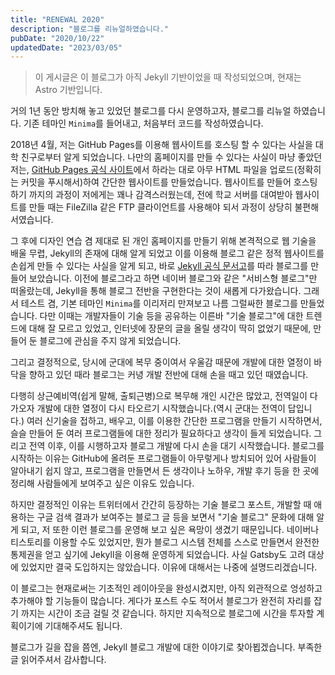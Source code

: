 ```yaml
---
title: "RENEWAL 2020"
description: "블로그를 리뉴얼하였습니다."
pubDate: "2020/10/22"
updatedDate: "2023/03/05"
---
```


> 이 게시글은 이 블로그가 아직 Jekyll 기반이었을 때 작성되었으며, 현재는 Astro 기반입니다.

거의 1년 동안 방치해 놓고 있었던 블로그를 다시 운영하고자, 블로그를 리뉴얼 하였습니다. 기존 테마인 `Minima`를 들어내고, 처음부터 코드를 작성하였습니다.

2018년 4월, 저는 GitHub Pages를 이용해 웹사이트를 호스팅 할 수 있다는 사실을 대학 친구로부터 알게 되었습니다. 나만의 홈페이지를 만들 수 있다는 사실이 마냥 좋았던 저는, [GitHub Pages 공식 사이트](https://pages.github.com/)에서 하라는 대로 아무 HTML 파일을 업로드(정확히는 커밋을 푸시해서)하여 간단한 웹사이트를 만들었습니다. 웹사이트를 만들어 호스팅하기 까지의 과정이 저에게는 꽤나 감격스러웠는데, 전에 학교 서버를 대여받아 웹사이트를 만들 때는 FileZilla 같은 FTP 클라이언트를 사용해야 되서 과정이 상당히 불편해서였습니다.

그 후에 디자인 연습 겸 제대로 된 개인 홈페이지를 만들기 위해 본격적으로 웹 기술을 배울 무렵, Jekyll의 존재에 대해 알게 되었고 이를 이용해 블로그 같은 정적 웹사이트를 손쉽게 만들 수 있다는 사실을 알게 되고, 바로 [Jekyll 공식 문서고](https://jekyllrb-ko.github.io/docs/)를 따라 블로그를 만들어 보았습니다. 이전에 블로그라고 하면 네이버 블로그와 같은 "서비스형 블로그"만 떠올랐는데, Jekyll을 통해 블로그 전반을 구현한다는 것이 새롭게 다가왔습니다. 그래서 테스트 겸, 기본 테마인 `Minima`를 이리저리 만져보고 나름 그럴싸한 블로그를 만들었습니다. 다만 이때는 개발자들이 기술 등을 공유하는 이른바 "기술 블로그"에 대한 트렌드에 대해 잘 모르고 있었고, 인터넷에 장문의 글을 올릴 생각이 딱히 없었기 때문에, 만들어 둔 블로그에 관심을 주지 않게 되었습니다.

그리고 결정적으로, 당시에 군대에 복무 중이여서 우울감 때문에 개발에 대한 열정이 바닥을 향하고 있던 때라 블로그는 커녕 개발 전반에 대해 손을 때고 있던 때였습니다.

다행히 상근예비역(쉽게 말해, 출퇴근병)으로 복무해 개인 시간은 많았고, 전역일이 다가오자 개발에 대한 열정이 다시 타오르기 시작했습니다.(역시 군대는 전역이 답입니다.) 여러 신기술을 접하고, 배우고, 이를 이용한 간단한 프로그램을 만들기 시작하면서, 슬슬 만들어 둔 여러 프로그램들에 대한 정리가 필요하다고 생각이 들게 되었습니다. 그리고 전역 이후, 이를 시행하고자 블로그 개발에 다시 손을 대기 시작했습니다. 블로그를 시작하는 이유는 GitHub에 올려둔 프로그램들이 아무렇게나 방치되어 있어 사람들이 알아내기 쉽지 않고, 프로그램을 만들면서 든 생각이나 노하우, 개발 후기 등을 한 곳에 정리해 사람들에게 보여주고 싶은 이유도 있습니다.

하지만 결정적인 이유는 트위터에서 간간히 등장하는 기술 블로그 포스트, 개발할 때 애용하는 구글 검색 결과가 보여주는 블로그 글 등을 보면서 "기술 블로그" 문화에 대해 알게 되고, 저 또한 이런 블로그를 운영해 보고 싶은 욕망이 생겼기 때문입니다. 네이버나 티스토리를 이용할 수도 있었지만, 뭔가 블로그 시스템 전체를 스스로 만들면서 완전한 통제권을 얻고 싶기에 Jekyll을 이용해 운영하게 되었습니다. 사실 Gatsby도 고려 대상에 있었지만 결국 도입하지는 않았습니다. 이유에 대해서는 나중에 설명드리겠습니다.

이 블로그는 현재로써는 기초적인 레이아웃을 완성시켰지만, 아직 외관적으로 엉성하고 추가해야 할 기능들이 많습니다. 게다가 포스트 수도 적어서 블로그가 완전히 자리를 잡기 까지는 시간이 조금 걸릴 것 같습니다. 하지만 지속적으로 블로그에 시간을 투자할 계획이기에 기대해주셔도 됩니다.

블로그가 길을 잡을 쯤엔, Jekyll 블로그 개발에 대한 이야기로 찾아뵙겠습니다. 부족한 글 읽어주셔서 감사합니다.